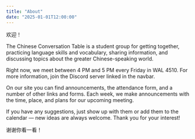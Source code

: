 ```yaml
---
title: "About"
date: "2025-01-01T12:00:00"
---
```


欢迎！

The Chinese Conversation Table is a student group for getting together, practicing language skills and vocabulary, sharing information, and discussing topics about the greater Chinese-speaking world.

Right now, we meet between 4 PM and 5 PM every Friday in WAL 4510. For more information, join the Discord server linked in the navbar.

On our site you can find announcements, the attendance form, and a number of other links and forms. Each week, we make announcements with the time, place, and plans for our upcoming meeting.

If you have any suggestions, just show up with them or add them to the calendar — new ideas are always welcome. Thank you for your interest!

谢谢你看一看！
